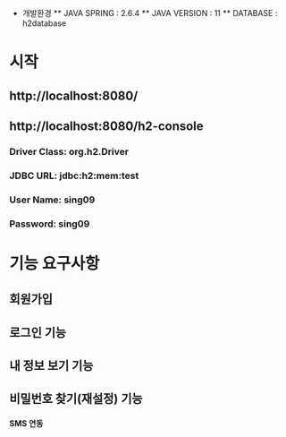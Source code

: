 * 개발환경
** JAVA SPRING  : 2.6.4
** JAVA VERSION : 11
** DATABASE		: h2database

# 시작

## http://localhost:8080/

## http://localhost:8080/h2-console
### Driver Class: org.h2.Driver
### 	JDBC URL: jdbc:h2:mem:test
###    User Name: sing09
###  	Password: sing09


# 기능 요구사항

## 회원가입

## 로그인 기능

## 내 정보 보기 기능

## 비밀번호 찾기(재설정) 기능

#### SMS 연동
